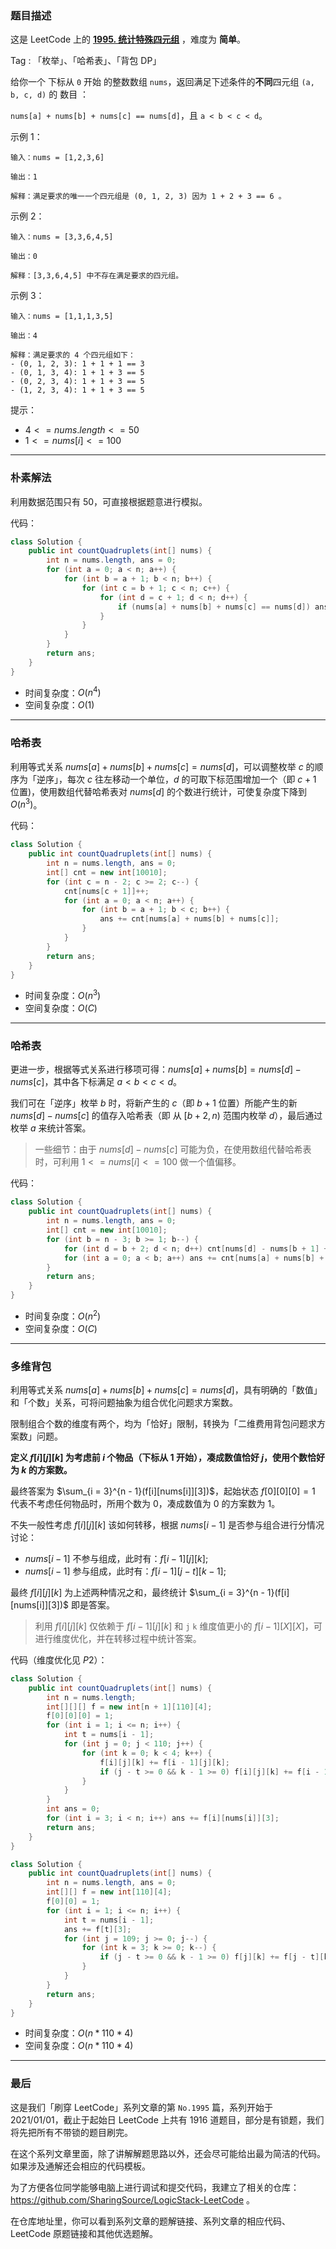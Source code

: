 ### 题目描述

这是 LeetCode 上的 **[1995. 统计特殊四元组](https://leetcode-cn.com/problems/count-special-quadruplets/solution/gong-shui-san-xie-yi-ti-si-jie-mei-ju-ha-gmhv/)** ，难度为 **简单**。

Tag : 「枚举」、「哈希表」、「背包 DP」



给你一个 下标从 `0` 开始 的整数数组 `nums`，返回满足下述条件的**不同**四元组 `(a, b, c, d)` 的 数目 ：

`nums[a] + nums[b] + nums[c] == nums[d]`，且 `a < b < c < d`。

示例 1：
```
输入：nums = [1,2,3,6]

输出：1

解释：满足要求的唯一一个四元组是 (0, 1, 2, 3) 因为 1 + 2 + 3 == 6 。
```
示例 2：
```
输入：nums = [3,3,6,4,5]

输出：0

解释：[3,3,6,4,5] 中不存在满足要求的四元组。
```
示例 3：
```
输入：nums = [1,1,1,3,5]

输出：4

解释：满足要求的 4 个四元组如下：
- (0, 1, 2, 3): 1 + 1 + 1 == 3
- (0, 1, 3, 4): 1 + 1 + 3 == 5
- (0, 2, 3, 4): 1 + 1 + 3 == 5
- (1, 2, 3, 4): 1 + 1 + 3 == 5
```

提示：
* $4 <= nums.length <= 50$
* $1 <= nums[i] <= 100$

---

### 朴素解法

利用数据范围只有 $50$，可直接根据题意进行模拟。

代码：
```java
class Solution {
    public int countQuadruplets(int[] nums) {
        int n = nums.length, ans = 0;
        for (int a = 0; a < n; a++) {
            for (int b = a + 1; b < n; b++) {
                for (int c = b + 1; c < n; c++) {
                    for (int d = c + 1; d < n; d++) {
                        if (nums[a] + nums[b] + nums[c] == nums[d]) ans++;
                    }
                }
            }
        }
        return ans;
    }
}
```
* 时间复杂度：$O(n^4)$
* 空间复杂度：$O(1)$

---

### 哈希表

利用等式关系 $nums[a] + nums[b] + nums[c] = nums[d]$，可以调整枚举 $c$ 的顺序为「逆序」，每次 $c$ 往左移动一个单位，$d$ 的可取下标范围增加一个（即 $c + 1$ 位置)，使用数组代替哈希表对 $nums[d]$ 的个数进行统计，可使复杂度下降到 $O(n^3)$。

代码：
```java
class Solution {
    public int countQuadruplets(int[] nums) {
        int n = nums.length, ans = 0;
        int[] cnt = new int[10010];
        for (int c = n - 2; c >= 2; c--) {
            cnt[nums[c + 1]]++;
            for (int a = 0; a < n; a++) {
                for (int b = a + 1; b < c; b++) {
                    ans += cnt[nums[a] + nums[b] + nums[c]];
                }
            }
        }
        return ans;
    }
}
```
* 时间复杂度：$O(n^3)$
* 空间复杂度：$O(C)$

---

### 哈希表

更进一步，根据等式关系进行移项可得：$nums[a] + nums[b] = nums[d] - nums[c]$，其中各下标满足 $a < b < c < d$。

我们可在「逆序」枚举 $b$ 时，将新产生的 $c$（即 $b + 1$ 位置）所能产生的新 $nums[d] - nums[c]$ 的值存入哈希表（即 从 $[b + 2, n)$ 范围内枚举 $d$），最后通过枚举 $a$ 来统计答案。

> 一些细节：由于 $nums[d] - nums[c]$ 可能为负，在使用数组代替哈希表时，可利用 $1 <= nums[i] <= 100$ 做一个值偏移。

代码：
```java
class Solution {
    public int countQuadruplets(int[] nums) {
        int n = nums.length, ans = 0;
        int[] cnt = new int[10010];
        for (int b = n - 3; b >= 1; b--) {
            for (int d = b + 2; d < n; d++) cnt[nums[d] - nums[b + 1] + 200]++;
            for (int a = 0; a < b; a++) ans += cnt[nums[a] + nums[b] + 200];
        }
        return ans;
    }
}
```
* 时间复杂度：$O(n^2)$
* 空间复杂度：$O(C)$

---

### 多维背包

利用等式关系 $nums[a] + nums[b] + nums[c] = nums[d]$，具有明确的「数值」和「个数」关系，可将问题抽象为组合优化问题求方案数。

限制组合个数的维度有两个，均为「恰好」限制，转换为「二维费用背包问题求方案数」问题。

**定义 $f[i][j][k]$ 为考虑前 $i$ 个物品（下标从 $1$ 开始），凑成数值恰好 $j$，使用个数恰好为 $k$ 的方案数。**

最终答案为 $\sum_{i = 3}^{n - 1}(f[i][nums[i]][3])$，起始状态 $f[0][0][0] = 1$ 代表不考虑任何物品时，所用个数为 $0$，凑成数值为 $0$ 的方案数为 $1$。

不失一般性考虑 $f[i][j][k]$ 该如何转移，根据 $nums[i - 1]$ 是否参与组合进行分情况讨论：

* $nums[i - 1]$ 不参与组成，此时有：$f[i - 1][j][k]$;
* $nums[i - 1]$ 参与组成，此时有：$f[i - 1][j - t][k - 1]$;

最终 $f[i][j][k]$ 为上述两种情况之和，最终统计 $\sum_{i = 3}^{n - 1}(f[i][nums[i]][3])$ 即是答案。

> 利用 $f[i][j][k]$ 仅依赖于 $f[i - 1][j][k]$ 和 `j` `k` 维度值更小的 $f[i - 1][X][X]$，可进行维度优化，并在转移过程中统计答案。

代码（维度优化见 $P2$）：
```java
class Solution {
    public int countQuadruplets(int[] nums) {
        int n = nums.length;
        int[][][] f = new int[n + 1][110][4];
        f[0][0][0] = 1;
        for (int i = 1; i <= n; i++) {
            int t = nums[i - 1];
            for (int j = 0; j < 110; j++) {
                for (int k = 0; k < 4; k++) {
                    f[i][j][k] += f[i - 1][j][k];
                    if (j - t >= 0 && k - 1 >= 0) f[i][j][k] += f[i - 1][j - t][k - 1];
                }
            }
        }
        int ans = 0;
        for (int i = 3; i < n; i++) ans += f[i][nums[i]][3];
        return ans;
    }
}
```


```java
class Solution {
    public int countQuadruplets(int[] nums) {
        int n = nums.length, ans = 0;
        int[][] f = new int[110][4];
        f[0][0] = 1;
        for (int i = 1; i <= n; i++) {
            int t = nums[i - 1];
            ans += f[t][3];
            for (int j = 109; j >= 0; j--) {
                for (int k = 3; k >= 0; k--) {
                    if (j - t >= 0 && k - 1 >= 0) f[j][k] += f[j - t][k - 1];
                }
            }
        }
        return ans;
    }
}
```
* 时间复杂度：$O(n * 110 * 4)$
* 空间复杂度：$O(n * 110 * 4)$

---

### 最后

这是我们「刷穿 LeetCode」系列文章的第 `No.1995` 篇，系列开始于 2021/01/01，截止于起始日 LeetCode 上共有 1916 道题目，部分是有锁题，我们将先把所有不带锁的题目刷完。

在这个系列文章里面，除了讲解解题思路以外，还会尽可能给出最为简洁的代码。如果涉及通解还会相应的代码模板。

为了方便各位同学能够电脑上进行调试和提交代码，我建立了相关的仓库：https://github.com/SharingSource/LogicStack-LeetCode 。

在仓库地址里，你可以看到系列文章的题解链接、系列文章的相应代码、LeetCode 原题链接和其他优选题解。

